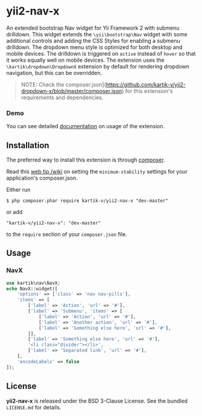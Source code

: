 yii2-nav-x
==========

An extended bootstrap Nav widget for Yii Framework 2 with submenu drilldown. This widget extends the `\yii\bootstrap\Nav` widget
with some additional controls and adding the CSS Styles for enabling a submenu drilldown. The dropdown menu style is optimized for both 
desktop and mobile devices. The drilldown is triggered on `active` instead of `hover` so that it works equally well on mobile devices. The
extension uses the `\kartik\dropdown\DropdownX` extension by default for rendering dropdown navigation, but this can be overridden.

> NOTE: Check the composer.json](https://github.com/kartik-v/yii2-dropdown-x/blob/master/composer.json) for this extension's requirements and dependencies. 


### Demo
You can see detailed [documentation](http://demos.krajee.com/nav-x) on usage of the extension.

## Installation

The preferred way to install this extension is through [composer](http://getcomposer.org/download/).

Read this [web tip /wiki](http://webtips.krajee.com/setting-composer-minimum-stability-application/) on setting the `minimum-stability` settings for your application's composer.json.

Either run

```
$ php composer.phar require kartik-v/yii2-nav-x "dev-master"
```

or add

```
"kartik-v/yii2-nav-x": "dev-master"
```

to the ```require``` section of your `composer.json` file.

## Usage

### NavX

```php
use kartik\nav\NavX;
echo NavX::widget([
    'options' => ['class' => 'nav nav-pills'],
    'items' => [
        ['label' => 'Action', 'url' => '#'],
        ['label' => 'Submenu', 'items' => [
            ['label' => 'Action', 'url' => '#'],
            ['label' => 'Another action', 'url' => '#'],
            ['label' => 'Something else here', 'url' => '#'],
        ]],
        ['label' => 'Something else here', 'url' => '#'],
        '<li class="divider"></li>',
        ['label' => 'Separated link', 'url' => '#'],
    ],
    'encodeLabels' => false
]);
```

## License

**yii2-nav-x** is released under the BSD 3-Clause License. See the bundled `LICENSE.md` for details.